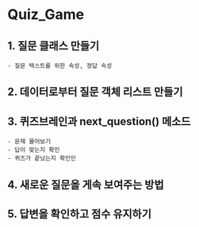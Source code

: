 # Quiz_Game

## 1. 질문 클래스 만들기
    - 질문 텍스트를 위한 속성, 정답 속성  
## 2. 데이터로부터 질문 객체 리스트 만들기
## 3. 퀴즈브레인과 next_question() 메소드
    - 문제 물어보기
    - 답이 맞는지 확인
    - 퀴즈가 끝났는지 확인인
## 4. 새로운 질문을 게속 보여주는 방법
## 5. 답변을 확인하고 점수 유지하기